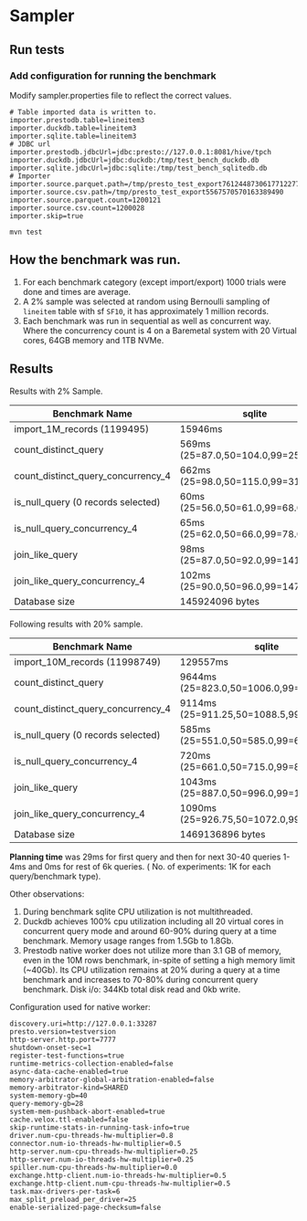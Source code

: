 # Sampler

## Run tests

### Add configuration for running the benchmark

Modify sampler.properties file to reflect the correct values.

```properties
# Table imported data is written to.
importer.prestodb.table=lineitem3
importer.duckdb.table=lineitem3
importer.sqlite.table=lineitem3
# JDBC url
importer.prestodb.jdbcUrl=jdbc:presto://127.0.0.1:8081/hive/tpch
importer.duckdb.jdbcUrl=jdbc:duckdb:/tmp/test_bench_duckdb.db
importer.sqlite.jdbcUrl=jdbc:sqlite:/tmp/test_bench_sqlitedb.db
# Importer
importer.source.parquet.path=/tmp/presto_test_export7612448730617712277
importer.source.csv.path=/tmp/presto_test_export5567570570163389490
importer.source.parquet.count=1200121
importer.source.csv.count=1200028
importer.skip=true
```

`mvn test`

## How the benchmark was run.

1. For each benchmark category (except import/export) 1000 trials were done and times are average.
2. A 2% sample was selected at random using Bernoulli sampling of `lineitem` table with sf `SF10`, it has approximately 1 million records.
3. Each benchmark was run in sequential as well as concurrent way. Where the concurrency count is 4 on a Baremetal system with 20 Virtual cores, 64GB memory and 1TB NVMe.

## Results

Results with 2% Sample.

| Benchmark Name                     | sqlite                              | duckdb                          | Prestodb Native (parquet)           | presto_export | mysql | presto_import |
|------------------------------------|-------------------------------------|---------------------------------|-------------------------------------|---------------|-------|---------------|
| import_1M_records (1199495)        | 15946ms                             | 2753ms                          | 322ms                               | 6090ms        |       |               |
| count_distinct_query               | 569ms (25=87.0,50=104.0,99=2532.08) | 8ms (25=2.0,50=3.0,99=41.0)     | 112ms (25=44.0,50=46.0,99=388.02)   | ?             |       |               |
| count_distinct_query_concurrency_4 | 662ms (25=98.0,50=115.0,99=3159.01) | 26ms (25=6.0,50=11.0,99=127.01) | 378ms (25=88.0,50=128.5,99=1858.13) | ?             |       |               |
| is_null_query (0 records selected) | 60ms (25=56.0,50=61.0,99=68.0)      | 0ms (25=0.0,50=0.0,99=0.0)      | 36ms  (25=35.0,50=36.0,99=63.0)     |               |       |               |
| is_null_query_concurrency_4        | 65ms (25=62.0,50=66.0,99=78.01)     | 0ms (25=0.0,50=0.0,99=0.0)      | 72ms  (25=65.0,50=68.0,99=96.0)     |               |       |               |
| join_like_query                    | 98ms  (25=87.0,50=92.0,99=141.0)    | 4ms (25=2.0,50=3.0,99=11.0)     | 86ms (25=51.0,50=53.0,99=236.0)     |               |       |               |
| join_like_query_concurrency_4      | 102ms (25=90.0,50=96.0,99=147.0)    | 10ms (25=6.75,50=9.0,99=30.0)   | 149ms (25=92.0,50=100.0,99=411.03)  |               |       |               |
| Database size                      | 145924096 bytes                     | 36712448 bytes                  | N/A                                 | 236 Mb        |       |               |

Following results with 20% sample.

| Benchmark Name                     | sqlite                                   | duckdb                              | Prestodb Native (parquet)               | presto_export | mysql | presto_import |
|------------------------------------|------------------------------------------|-------------------------------------|-----------------------------------------|---------------|-------|---------------|
| import_10M_records (11998749)      | 129557ms                                 | 7766ms                              | 322ms                                   | 30130ms       |       |               |
| count_distinct_query               | 9644ms (25=823.0,50=1006.0,99=30604.38)  | 83ms (25=9.0,50=16.0,99=368.02)     | 1756ms (25=120.0,50=123.0,99=9829.1)    | ?             |       |               |
| count_distinct_query_concurrency_4 | 9114ms (25=911.25,50=1088.5,99=41368.74) | 277ms (25=66.0,50=107.0,99=1306.02) | 5430ms (25=709.75,50=985.5,99=26854.96) | ?             |       |               |
| is_null_query (0 records selected) | 585ms (25=551.0,50=585.0,99=659.46)      | 0ms (25=0.0,50=0.0,99=0.0)          | 31ms  (25=30.0,50=31.0,99=51.0)         |               |       |               |
| is_null_query_concurrency_4        | 720ms (25=661.0,50=715.0,99=863.1)       | 0ms (25=0.0,50=0.0,99=0.0)          | 50ms  (25=46.0,50=49.0,99=67.0)         |               |       |               |
| join_like_query                    | 1043ms  (25=887.0,50=996.0,99=1475.48)   | 28ms (25=16.0,50=18.0,99=73.0)      | 556ms (25=176.0,50=190.0,99=2032.02)    |               |       |               |
| join_like_query_concurrency_4      | 1090ms (25=926.75,50=1072.0,99=1482.25)  | 97ms (25=64.0,50=81.0,99=249.02)    | 1039ms (25=358.75,50=410.0,99=3787.18)  |               |       |               |
| Database size                      | 1469136896 bytes                         | 361246720 bytes                     | N/A                                     | 2.3 G         |       |               |

**Planning time** was 29ms for first query and then for next 30-40 queries 1-4ms and 0ms for rest of 6k queries. ( No. of experiments: 1K for each query/benchmark type).

Other observations:

1. During benchmark sqlite CPU utilization is not multithreaded.
2. Duckdb achieves 100% cpu utilization including all 20 virtual cores in concurrent query mode and around 60-90% during query at a time benchmark. Memory usage ranges from 1.5Gb to 1.8Gb.
3. Prestodb native worker does not utilize more than 3.1 GB of memory, even in the 10M rows benchmark, in-spite of setting a high memory limit (~40Gb). Its CPU utilization remains at 20% during a query at a time benchmark and
   increases to 70-80% during concurrent query benchmark. Disk i/o: 344Kb total disk read and 0kb write.

Configuration used for native worker:

```properties
discovery.uri=http://127.0.0.1:33287
presto.version=testversion
http-server.http.port=7777
shutdown-onset-sec=1
register-test-functions=true
runtime-metrics-collection-enabled=false
async-data-cache-enabled=true
memory-arbitrator-global-arbitration-enabled=false
memory-arbitrator-kind=SHARED
system-memory-gb=40
query-memory-gb=28
system-mem-pushback-abort-enabled=true
cache.velox.ttl-enabled=false
skip-runtime-stats-in-running-task-info=true
driver.num-cpu-threads-hw-multiplier=0.8
connector.num-io-threads-hw-multiplier=0.5
http-server.num-cpu-threads-hw-multiplier=0.25
http-server.num-io-threads-hw-multiplier=0.25
spiller.num-cpu-threads-hw-multiplier=0.0
exchange.http-client.num-io-threads-hw-multiplier=0.5
exchange.http-client.num-cpu-threads-hw-multiplier=0.5
task.max-drivers-per-task=6
max_split_preload_per_driver=25
enable-serialized-page-checksum=false
```